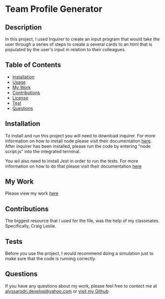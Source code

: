 
 # Team Profile Generator

 ## Description

 In this project, I used Inquirer to create an input program that would take the user through a series of steps to create a several cards to an html that is populated by the user's input in relation to their colleagues.

 ## Table of Contents
 - [Installation](#installation)
 - [Usage](#usage)
 - [My Work](#MyWork)
 - [Contributions](#contributions)
 - [License](#license)
 - [Test](#tests)
 - [Questions](#questions)

 ## Installation

 To install and run this project you will need to download inquirer. For more information on how to install node please visit their documentation [here](https://www.npmjs.com/package//inquirer#installation). After inquirer has been installed, please run the code by entering "node script.js" into the integrated terminal.

 You wil also need to install Jest in order to run the tests. For more information on how to do that please visit their documentation [here](https://www.npmjs.com/package/jest)

 ## My Work

Please view my work [here](https://drive.google.com/file/d/1fYwYyM3Wxp93Cla-iBzUuC0bSt3wEjiJ/view)

 ## Contributions

 The biggest resource that I used for the file, was the help of my classmates. Specifically, Craig Leslie.


 ## Tests

 Before you use the project, I would recommend doing a simulation just to make sure that the code is running correctly.

 ## Questions
 
 If you have any questions about my work, please feel free to contect me at alyssarodri.develop@yahoo.com or [visit my Github](https://github.com/AlyssaRodri)
